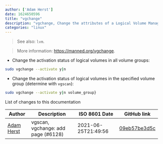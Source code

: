 ```yaml
---
author: ['Adam Herst']
date: 1624650596
title: "vgchange"
description: "vgchange, Change the attributes of a Logical Volume Manager (LVM) volume group."
categories: "linux"
---
```

> See also: `lvm`.

> More information: <https://manned.org/vgchange>.

- Change the activation status of logical volumes in all volume groups:

```bash
sudo vgchange --activate y|n
```

- Change the activation status of logical volumes in the specified volume group (determine with `vgscan`):

```bash
sudo vgchange --activate y|n volume_group}
```
List of changes to this documentation


Author | Description | ISO 8601 Date | GitHub link
------|-----|-----|-----
[Adam Herst](mailto:adamherst@adamherst.com) | vgscan, vgchange: add page (#6128) | 2021-06-25T21:49:56 | [09eb57be3d5c](https://github.com/tldr-pages/tldr/commit/09eb57be3d5cac3ecced4d9c3b6be744b8330dc8)

